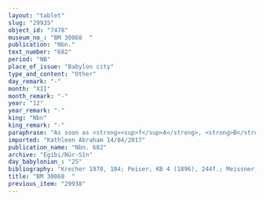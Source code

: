 ```yaml
---
layout: "tablet"
slug: "29935"
object_id: "7478"
museum_no_: "BM 30868  "
publication: "Nbn."
text_number: "682"
period: "NB"
place_of_issue: "Babylon city"
type_and_content: "Other"
day_remark: "-"
month: "XII"
month_remark: "-"
year: "12"
year_remark: "-"
king: "Nbn"
king_remark: "-"
paraphrase: "As soon as <strong><sup>f</sup>A</strong>, <strong>B</strong>&rsquo;s female slave (<em>qallatu</em>), will be seen (<em>amāru </em>Ntn) or will be heard (<em>&scaron;em&ucirc; </em>Ntn) (of being) with <strong>C</strong>, then <strong>C</strong> will bring and hand over (<em>na&scaron;&ucirc;-nadānu</em>) to <strong>B</strong> the daily compensation payment (<em>mandattu</em>) of 0;0.3 kor (c. 18 l) of barley.&nbsp; Names of 3 witnesses and the scribe: Nab&ucirc;-nādin-ahi/Kiribtu-Marduk//Dābibi.<br /> &nbsp;<br /> <strong><sup>f</sup></strong><strong>A</strong> = <sup>f</sup>Andia, slave of <strong>B</strong>; <strong>B</strong> = Itti-Marduk-balāṭu/Nab&ucirc;-ahhē-iddin//Egibi; <strong>C</strong> = Gūzānu/Nab&ucirc;-mu&scaron;ētiq-udd&ecirc;//Dan-Adad"
imported: "Kathleen Abraham 14/04/2017"
publication_name: "Nbn. 682"
archive: "Egibi/Nūr-Sîn"
day_babylonian_: "25"
bibliography: "Krecher 1970, 184; Peiser, KB 4 (1896), 244f.; Meissner, MAOG 11/1-2, 14."
title: "BM 30868  "
previous_item: "29938"
---
```

